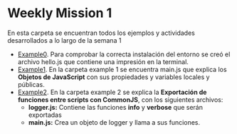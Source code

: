 # Weekly Mission 1

En esta carpeta se encuentran todos los ejemplos y actividades desarrollados a lo largo de la semana 1

- [Example0](https://github.com/MarkBauBau/playbook-NodeJS/blob/main/weekly_mission_1/hello.js). Para comprobar la correcta instalación del entorno se creó el archivo hello.js que contiene una impresión en la terminal.
- [Example1](https://github.com/MarkBauBau/playbook-NodeJS/tree/main/weekly_mission_1/example1). En la carpeta example 1 se encuentra main.js que explica los **Objetos de JavaScript** con sus propiedades y variables locales y públicas.
- [Example2](https://github.com/MarkBauBau/playbook-NodeJS/tree/main/weekly_mission_1/example2). En la carpeta example 2 se explica la **Exportación de funciones entre scripts con CommonJS**, con los siguientes archivos: 
    - **logger.js:** Contiene las funciones **info** y **verbose** que serán exportadas
    - **main.js:** Crea un objeto de logger y llama a sus funciones.
